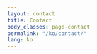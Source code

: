 ```yaml
---
layout: contact
title: Contact
body_classes: page-contact
permalink: "/ko/contact/"
lang: ko
---
```

